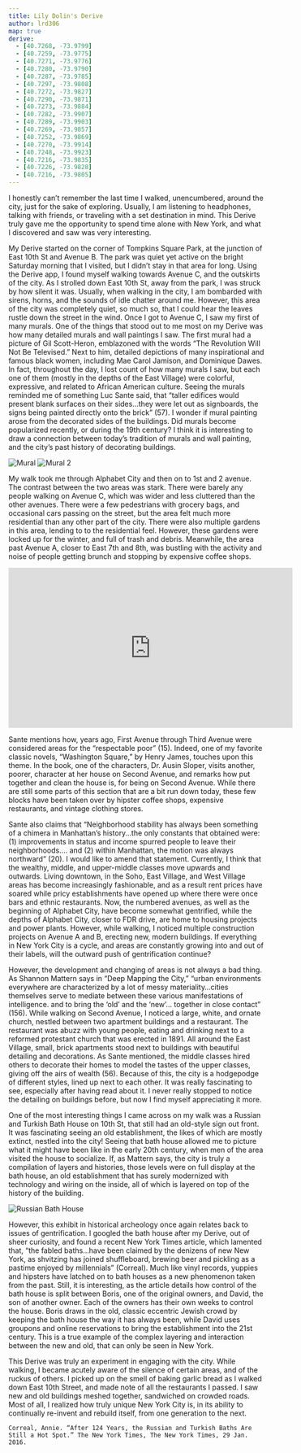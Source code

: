```yaml
---
title: Lily Dolin's Derive
author: lrd306
map: true
derive:
  - [40.7268, -73.9799]
  - [40.7259, -73.9775]
  - [40.7271, -73.9776]
  - [40.7280, -73.9790]
  - [40.7287, -73.9785]
  - [40.7297, -73.9808]
  - [40.7272, -73.9827]
  - [40.7290, -73.9871]
  - [40.7273, -73.9884]
  - [40.7282, -73.9907]
  - [40.7289, -73.9903]
  - [40.7269, -73.9857]
  - [40.7252, -73.9869]
  - [40.7270, -73.9914]
  - [40.7248, -73.9923]
  - [40.7216, -73.9835]
  - [40.7226, -73.9828]
  - [40.7216, -73.9805]
---
```

I honestly can’t remember the last time I walked, unencumbered, around the city, just for the sake of exploring. Usually, I am listening to headphones, talking with friends, or traveling with a set destination in  mind. This Derive truly gave me the opportunity to spend time alone with New York, and what I discovered and saw was very interesting.

My Derive started on the corner of Tompkins Square Park, at the junction of East 10th St and Avenue B. The park was quiet yet active on the bright Saturday morning that I visited, but I didn’t stay in that area for long. Using the Derive app, I found myself walking towards Avenue C, and the outskirts of the city. As I strolled down East 10th St, away from the park, I was struck by how silent it was. Usually, when walking in the city, I am bombarded with sirens, horns, and the sounds of idle chatter around me. However, this area of the city was completely quiet, so much so, that I could hear the leaves rustle down the street in the wind. Once I got to Avenue C, I saw my first of many murals. One of the things that stood out to me most on my Derive was how many detailed murals and wall paintings I saw. The first mural had a picture of Gil Scott-Heron, emblazoned with the words “The Revolution Will Not Be Televised.” Next to him, detailed depictions of many inspirational and famous black women, including Mae Carol Jamison, and Dominique Dawes. In fact, throughout the day, I lost count of how many murals I saw, but each one of them (mostly in the depths of the East Village) were colorful, expressive, and related to African American culture. Seeing the murals reminded me of something Luc Sante said, that “taller edifices would present blank surfaces on their sides…they were let out as signboards, the signs being painted directly onto the brick” (57). I wonder if mural painting arose from the decorated sides of the buildings. Did murals become popularized recently, or during the 19th century? I think it is interesting to draw a connection between today’s tradition of murals and wall painting, and the city’s past history of decorating buildings.

![Mural](https://i.imgur.com/GjNlspk.jpg)
![Mural 2](https://i.imgur.com/CenMR3a.jpg)

My walk took me through Alphabet City and then on to 1st and 2 avenue. The contrast between the two areas was stark. There were barely any people walking on Avenue C, which was wider and less cluttered than the other avenues. There were a few pedestrians with grocery bags, and occasional cars passing on the street, but the area felt much more residential than any other part of the city. There were also multiple gardens in this area, lending to to the residential feel. However, these gardens were locked up for the winter, and full of trash and debris. Meanwhile, the area past Avenue A, closer to East 7th and 8th, was bustling with the activity and noise of people getting brunch and stopping by expensive coffee shops.

<div class="embed-responsive embed-responsive-21by9">
<iframe width="560" height="315" src="https://www.youtube.com/embed/ReFAw09pH_0" frameborder="0" allow="autoplay; encrypted-media" allowfullscreen></iframe>
</div>

Sante mentions how, years ago, First Avenue through Third Avenue were considered areas for the “respectable poor” (15). Indeed, one of my favorite classic novels, “Washington Square,” by Henry James, touches upon this theme. In the book, one of the characters, Dr. Ausin Sloper, visits another, poorer, character at her house on Second Avenue, and remarks how put together and clean the house is, for being on Second Avenue. While there are still some parts of this section that are a bit run down today, these few blocks have been taken over by hipster coffee shops, expensive restaurants, and vintage clothing stores.

Sante also claims that “Neighborhood stability has always been something of a chimera in Manhattan’s history…the only constants that obtained were: (1) improvements in status and income spurred people to leave their neighborhoods…. and (2) within Manhattan, the motion was always northward” (20). I would like to amend that statement. Currently, I think that the wealthy, middle, and upper-middle classes move upwards and outwards. Living downtown, in the Soho, East Village, and West Village areas has become increasingly fashionable, and as a result rent prices have soared while pricy establishments have opened up where there were once bars and ethnic restaurants. Now, the  numbered avenues, as well as the beginning of Alphabet City, have become somewhat gentrified, while the depths of Alphabet City, closer to FDR drive, are home to housing projects and power plants. However, while walking, I noticed multiple construction projects on Avenue A and B, erecting new, modern buildings. If everything in New York City is a cycle, and areas are constantly growing into and out of their labels, will the outward push of gentrification continue?

However, the development and changing of areas is not always a bad thing. As Shannon Mattern says in “Deep Mapping the City,” “urban environments everywhere are characterized by  a lot of messy materiality…cities themselves serve to mediate between these various manifestations of intelligence. and to bring the ‘old’ and the ‘new’… together in close contact” (156). While walking on Second Avenue, I noticed a large, white, and ornate church, nestled between two apartment buildings and a restaurant. The restaurant was abuzz with young people, eating and drinking next to a reformed protestant church that was erected in 1891. All around the East Village, small, brick apartments stood next to buildings with beautiful detailing and decorations. As Sante mentioned, the middle classes hired others to decorate their homes to model the tastes of the upper classes, giving off the airs of wealth (56). Because of this, the city is a hodgepodge of different styles, lined up next to each other. It was really fascinating to see, especially after having read about it. I never really stopped to notice the detailing on buildings before, but now I find myself appreciating it more.

One of the most interesting things I came across on my walk was a Russian and Turkish Bath House on 10th St, that still had an old-style sign out front. It was fascinating seeing an old establishment, the likes of which are mostly extinct, nestled into the city! Seeing that bath house allowed me to picture what it might have been like in the early 20th century, when men of the area visited the house to socialize. If, as Mattern says, the city is truly a compilation of layers and histories, those levels were on full display at the bath house, an old establishment that has surely modernized with technology and wiring on the inside, all of which is layered on top of the history of the building.

![Russian Bath House](https://i.imgur.com/nOSzRSS.jpg)

However, this exhibit in historical archeology once again relates back to issues of gentrification. I googled the bath house after my Derive, out of sheer curiosity, and found a recent New York Times article, which lamented that, “the fabled baths…have been claimed by the denizens of new New York, as shvitzing has joined shuffleboard, brewing beer and pickling as a pastime enjoyed by millennials” (Correal). Much like vinyl records, yuppies and hipsters have latched on to bath houses as a new phenomenon taken from the past. Still, it is interesting, as the article details how control of the bath house is split between Boris, one of the original owners, and David, the son of another owner. Each of the owners has their own weeks to control the house. Boris draws in the old, classic eccentric Jewish crowd by keeping the bath house the way it has always been, while David uses groupons and online reservations to bring the establishment into the 21st century. This is a true example of the complex layering and interaction between the new and old, that can only be seen in New York.

This Derive was truly an experiment in engaging with the city. While walking, I became acutely aware of the silence of certain areas, and of the ruckus of others. I picked up on the smell of baking garlic bread as I walked down East 10th Street, and made note of all the restaurants I passed. I saw new and old buildings meshed together, sandwiched on crowded roads. Most of all, I realized how truly unique New York City is, in its ability to continually re-invent and rebuild itself, from one generation to the next.

	Correal, Annie. “After 124 Years, the Russian and Turkish Baths Are Still a Hot Spot.” The New York Times, The New York Times, 29 Jan. 2016.
